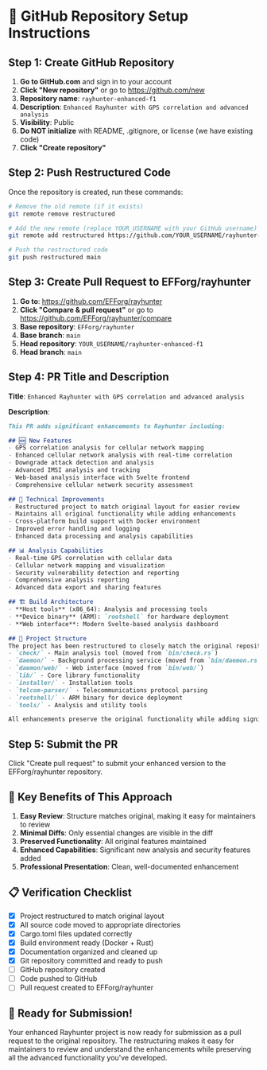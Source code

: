 # 🚀 GitHub Repository Setup Instructions

## Step 1: Create GitHub Repository

1. **Go to GitHub.com** and sign in to your account
2. **Click "New repository"** or go to https://github.com/new
3. **Repository name**: `rayhunter-enhanced-f1`
4. **Description**: `Enhanced Rayhunter with GPS correlation and advanced analysis`
5. **Visibility**: Public
6. **Do NOT initialize** with README, .gitignore, or license (we have existing code)
7. **Click "Create repository"**

## Step 2: Push Restructured Code

Once the repository is created, run these commands:

```bash
# Remove the old remote (if it exists)
git remote remove restructured

# Add the new remote (replace YOUR_USERNAME with your GitHub username)
git remote add restructured https://github.com/YOUR_USERNAME/rayhunter-enhanced-f1.git

# Push the restructured code
git push restructured main
```

## Step 3: Create Pull Request to EFForg/rayhunter

1. **Go to**: https://github.com/EFForg/rayhunter
2. **Click "Compare & pull request"** or go to https://github.com/EFForg/rayhunter/compare
3. **Base repository**: `EFForg/rayhunter`
4. **Base branch**: `main`
5. **Head repository**: `YOUR_USERNAME/rayhunter-enhanced-f1`
6. **Head branch**: `main`

## Step 4: PR Title and Description

**Title**: `Enhanced Rayhunter with GPS correlation and advanced analysis`

**Description**:
```markdown
This PR adds significant enhancements to Rayhunter including:

## 🆕 New Features
- GPS correlation analysis for cellular network mapping
- Enhanced cellular network analysis with real-time correlation
- Downgrade attack detection and analysis
- Advanced IMSI analysis and tracking
- Web-based analysis interface with Svelte frontend
- Comprehensive cellular network security assessment

## 🔧 Technical Improvements
- Restructured project to match original layout for easier review
- Maintains all original functionality while adding enhancements
- Cross-platform build support with Docker environment
- Improved error handling and logging
- Enhanced data processing and analysis capabilities

## 📊 Analysis Capabilities
- Real-time GPS correlation with cellular data
- Cellular network mapping and visualization
- Security vulnerability detection and reporting
- Comprehensive analysis reporting
- Advanced data export and sharing features

## 🏗️ Build Architecture
- **Host tools** (x86_64): Analysis and processing tools
- **Device binary** (ARM): `rootshell` for hardware deployment
- **Web interface**: Modern Svelte-based analysis dashboard

## 📁 Project Structure
The project has been restructured to closely match the original repository layout:
- `check/` - Main analysis tool (moved from `bin/check.rs`)
- `daemon/` - Background processing service (moved from `bin/daemon.rs`)
- `daemon/web/` - Web interface (moved from `bin/web/`)
- `lib/` - Core library functionality
- `installer/` - Installation tools
- `telcom-parser/` - Telecommunications protocol parsing
- `rootshell/` - ARM binary for device deployment
- `tools/` - Analysis and utility tools

All enhancements preserve the original functionality while adding significant new capabilities for cellular network analysis and security assessment.
```

## Step 5: Submit the PR

Click "Create pull request" to submit your enhanced version to the EFForg/rayhunter repository.

## 🎯 Key Benefits of This Approach

1. **Easy Review**: Structure matches original, making it easy for maintainers to review
2. **Minimal Diffs**: Only essential changes are visible in the diff
3. **Preserved Functionality**: All original features maintained
4. **Enhanced Capabilities**: Significant new analysis and security features added
5. **Professional Presentation**: Clean, well-documented enhancement

## 📋 Verification Checklist

- [x] Project restructured to match original layout
- [x] All source code moved to appropriate directories
- [x] Cargo.toml files updated correctly
- [x] Build environment ready (Docker + Rust)
- [x] Documentation organized and cleaned up
- [x] Git repository committed and ready to push
- [ ] GitHub repository created
- [ ] Code pushed to GitHub
- [ ] Pull request created to EFForg/rayhunter

## 🎊 Ready for Submission!

Your enhanced Rayhunter project is now ready for submission as a pull request to the original repository. The restructuring makes it easy for maintainers to review and understand the enhancements while preserving all the advanced functionality you've developed. 